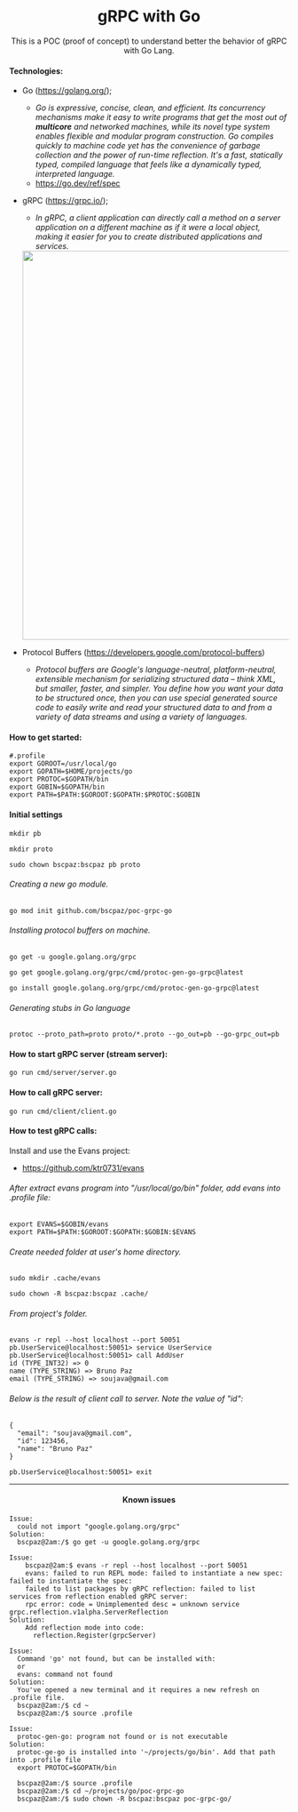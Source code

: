 <h1 align="center">gRPC with Go</h1>
<p align="center">This is a POC (proof of concept) to understand better the behavior of gRPC with Go Lang.</p>


#### Technologies:

* Go (https://golang.org/);
  * _Go is expressive, concise, clean, and efficient. Its concurrency mechanisms make it easy to write programs that get the most out of **multicore** and networked machines, while its novel type system enables flexible and modular program construction. Go compiles quickly to machine code yet has the convenience of garbage collection and the power of run-time reflection. It's a fast, statically typed, compiled language that feels like a dynamically typed, interpreted language._
  * https://go.dev/ref/spec


* gRPC (https://grpc.io/);
  * _In gRPC, a client application can directly call a method on a server application on a different machine as if it were a local object, making it easier for you to create distributed applications and services._
  <img src="https://user-images.githubusercontent.com/9732874/142060820-6dac8f12-1b1e-4c53-9e30-d3f856004557.png" width="700" align="center"/>

* Protocol Buffers (https://developers.google.com/protocol-buffers)
  * _Protocol buffers are Google's language-neutral, platform-neutral, extensible mechanism for serializing structured data – think XML, but smaller, faster, and simpler. You define how you want your data to be structured once, then you can use special generated source code to easily write and read your structured data to and from a variety of data streams and using a variety of languages._

#### How to get started:

```console
#.profile
export GOROOT=/usr/local/go
export GOPATH=$HOME/projects/go
export PROTOC=$GOPATH/bin
export GOBIN=$GOPATH/bin
export PATH=$PATH:$GOROOT:$GOPATH:$PROTOC:$GOBIN
```
#### Initial settings
```console
mkdir pb
```
```console
mkdir proto
```
```console
sudo chown bscpaz:bscpaz pb proto
```

###### Creating a new go module.
```console
go mod init github.com/bscpaz/poc-grpc-go
```

###### Installing protocol buffers on machine.
```console
go get -u google.golang.org/grpc
```

```console
go get google.golang.org/grpc/cmd/protoc-gen-go-grpc@latest
```

```console
go install google.golang.org/grpc/cmd/protoc-gen-go-grpc@latest
```

###### Generating stubs in Go language
```console
protoc --proto_path=proto proto/*.proto --go_out=pb --go-grpc_out=pb
```

#### How to start gRPC server (stream server):
```console
go run cmd/server/server.go
```

#### How to call gRPC server:
```console
go run cmd/client/client.go
```

#### How to test gRPC calls:
Install and use the Evans project:

* https://github.com/ktr0731/evans

###### After extract evans program into "/usr/local/go/bin" folder, add evans into .profile file:
```console
export EVANS=$GOBIN/evans
export PATH=$PATH:$GOROOT:$GOPATH:$GOBIN:$EVANS
```

###### Create needed folder at user's home directory.
```console
sudo mkdir .cache/evans
```
```console
sudo chown -R bscpaz:bscpaz .cache/
```

###### From project's folder.
```console
evans -r repl --host localhost --port 50051
pb.UserService@localhost:50051> service UserService
pb.UserService@localhost:50051> call AddUser
id (TYPE_INT32) => 0
name (TYPE_STRING) => Bruno Paz
email (TYPE_STRING) => soujava@gmail.com
```

###### Below is the result of client call to server. Note the value of "id":
```console
{
  "email": "soujava@gmail.com",
  "id": 123456,
  "name": "Bruno Paz"
}

pb.UserService@localhost:50051> exit
```


<hr>
<h4 align="center">Known issues</h4>

```console
Issue:
  could not import "google.golang.org/grpc"
Solution:
  bscpaz@2am:/$ go get -u google.golang.org/grpc
``` 
```console
Issue:
    bscpaz@2am:$ evans -r repl --host localhost --port 50051
    evans: failed to run REPL mode: failed to instantiate a new spec: failed to instantiate the spec: 
    failed to list packages by gRPC reflection: failed to list services from reflection enabled gRPC server: 
    rpc error: code = Unimplemented desc = unknown service grpc.reflection.v1alpha.ServerReflection
Solution:
    Add reflection mode into code: 
      reflection.Register(grpcServer)
``` 
```console
Issue:
  Command 'go' not found, but can be installed with:
  or
  evans: command not found
Solution:
  You've opened a new terminal and it requires a new refresh on .profile file.
  bscpaz@2am:/$ cd ~
  bscpaz@2am:/$ source .profile
``` 
```console
Issue:
  protoc-gen-go: program not found or is not executable
Solution:
  protoc-ge-go is installed into '~/projects/go/bin'. Add that path into .profile file
  export PROTOC=$GOPATH/bin
  
  bscpaz@2am:/$ source .profile
  bscpaz@2am:/$ cd ~/projects/go/poc-grpc-go
  bscpaz@2am:/$ sudo chown -R bscpaz:bscpaz poc-grpc-go/
``` 
